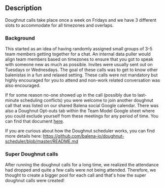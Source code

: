 ## **Description**

Doughnut calls take place once a week on Fridays and we have 3 different slots to accommodate for all timezones and overlaps. 

### Background
This started as an idea of having randomly assigned small groups of 3-5 team members getting together for a chat. An internal data puller would align team members based on timezones to ensure that you got to speak with someone new as much as possible. Invites were usually sent out on Tuesdays or Wednesdays. The goal of these calls was to get to know other balenistas in a fun and relaxed setting. These calls were not mandatory but highly encouraged for you to attend and non-work related conversation was also encouraged. 

If for some reason no-one showed up in the call (possibly due to last-minute scheduling conflicts) you were welcome to join another doughnut call that was listed on our shared Balena social Google calendar. There was also a Doughnut Opt-outs tab within the Team Model Google sheet where you could exclude yourself from these meetings for any period of time. You can find that document [here](https://docs.google.com/spreadsheets/d/1m1Ln8lfcMaUngbEsaQdbz1Dtts4e8HBj9XsMqBwTeXM/edit#gid=1439596851). 

If you are curious about how the Doughnut scheduler works, you can find more details here: https://github.com/balena-io/doughnut-scheduler/blob/master/README.md

### Super Doughnut calls
After running the doughnut calls for a long time, we realized the attendance had dropped and quite a few calls were not being attended. Therefore, we thought to create a bigger pool for each call and that's how the super doughnut calls were created! 